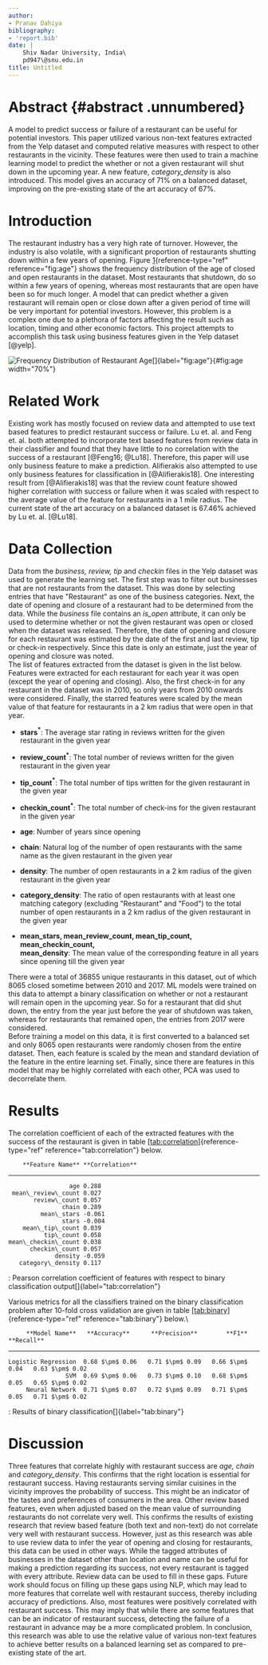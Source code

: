 ```yaml
---
author:
- Pranav Dahiya
bibliography:
- 'report.bib'
date: |
    Shiv Nadar University, India\
    pd947\@snu.edu.in
title: Untitled
---
```


Abstract {#abstract .unnumbered}
========

A model to predict success or failure of a restaurant can be useful for
potential investors. This paper utilized various non-text features
extracted from the Yelp dataset and computed relative measures with
respect to other restaurants in the vicinity. These features were then
used to train a machine learning model to predict the whether or not a
given restaurant will shut down in the upcoming year. A new feature,
*category\_density* is also introduced. This model gives an accuracy of
71% on a balanced dataset, improving on the pre-existing state of the
art accuracy of 67%.

Introduction
============

The restaurant industry has a very high rate of turnover. However, the
industry is also volatile, with a significant proportion of restaurants
shutting down within a few years of opening. Figure
[1](#fig:age){reference-type="ref" reference="fig:age"} shows the
frequency distribution of the age of closed and open restaurants in the
dataset. Most restaurants that shutdown, do so within a few years of
opening, whereas most restaurants that are open have been so for much
longer. A model that can predict whether a given restaurant will remain
open or close down after a given period of time will be very important
for potential investors. However, this problem is a complex one due to a
plethora of factors affecting the result such as location, timing and
other economic factors. This project attempts to accomplish this task
using business features given in the Yelp dataset [@yelp].

![Frequency Distribution of Restaurant
Age[]{label="fig:age"}](Figure_1.png){#fig:age width="70%"}

Related Work
============

Existing work has mostly focused on review data and attempted to use
text based features to predict restaurant success or failure. Lu et. al.
and Feng et. al. both attempted to incorporate text based features from
review data in their classifier and found that they have little to no
correlation with the success of a restaurant [@Feng16; @Lu18].
Therefore, this paper will use only business feature to make a
prediction. Alifierakis also attempted to use only business features for
classification in [@Alifierakis18]. One interesting result from
[@Alifierakis18] was that the review count feature showed higher
correlation with success or failure when it was scaled with respect to
the average value of the feature for restaurants in a 1 mile radius. The
current state of the art accuracy on a balanced dataset is 67.46%
achieved by Lu et. al. [@Lu18].

Data Collection
===============

Data from the *business, review, tip* and *checkin* files in the Yelp
dataset was used to generate the learning set. The first step was to
filter out businesses that are not restaurants from the dataset. This
was done by selecting entries that have \"Restaurant\" as one of the
business categories. Next, the date of opening and closure of a
restaurant had to be determined from the data. While the *business* file
contains an *is\_open* attribute, it can only be used to determine
whether or not the given restaurant was open or closed when the dataset
was released. Therefore, the date of opening and closure for each
restaurant was estimated by the date of the first and last review, tip
or check-in respectively. Since this date is only an estimate, just the
year of opening and closure was noted.\
The list of features extracted from the dataset is given in the list
below. Features were extracted for each restaurant for each year it was
open (except the year of opening and closing). Also, the first check-in
for any restaurant in the dataset was in 2010, so only years from 2010
onwards were considered. Finally, the starred features were scaled by
the mean value of that feature for restaurants in a 2 km radius that
were open in that year.

-   **stars$^*$**: The average star rating in reviews written for the
    given restaurant in the given year

-   **review\_count$^*$**: The total number of reviews written for the
    given restaurant in the given year

-   **tip\_count$^*$**: The total number of tips written for the given
    restaurant in the given year

-   **checkin\_count$^*$**: The total number of check-ins for the given
    restaurant in the given year

-   **age**: Number of years since opening

-   **chain**: Natural log of the number of open restaurants with the
    same name as the given restaurant in the given year

-   **density**: The number of open restaurants in a 2 km radius of the
    given restaurant in the given year

-   **category\_density**: The ratio of open restaurants with at least
    one matching category (excluding \"Restaurant\" and \"Food\") to the
    total number of open restaurants in a 2 km radius of the given
    restaurant in the given year

-   **mean\_stars, mean\_review\_count, mean\_tip\_count,
    mean\_checkin\_count,\
    mean\_density**: The mean value of the corresponding feature in all
    years since opening till the given year

There were a total of 36855 unique restaurants in this dataset, out of
which 8065 closed sometime between 2010 and 2017. ML models were trained
on this data to attempt a binary classification on whether or not a
restaurant will remain open in the upcoming year. So for a restaurant
that did shut down, the entry from the year just before the year of
shutdown was taken, whereas for restaurants that remained open, the
entries from 2017 were considered.\
Before training a model on this data, it is first converted to a
balanced set and only 8065 open restaurants were randomly chosen from
the entire dataset. Then, each feature is scaled by the mean and
standard deviation of the feature in the entire learning set. Finally,
since there are features in this model that may be highly correlated
with each other, PCA was used to decorrelate them.

Results
=======

The correlation coefficient of each of the extracted features with the
success of the restaurant is given in table
[\[tab:correlation\]](#tab:correlation){reference-type="ref"
reference="tab:correlation"} below.

        **Feature Name** **Correlation**
  ---------------------- -----------------
                     age 0.288
     mean\_review\_count 0.027
           review\_count 0.057
                   chain 0.289
             mean\_stars -0.061
                   stars -0.004
        mean\_tip\_count 0.039
              tip\_count 0.058
    mean\_checkin\_count 0.038
          checkin\_count 0.057
                 density -0.059
       category\_density 0.117

  : Pearson correlation coefficient of features with respect to binary
  classification output[]{label="tab:correlation"}

Various metrics for all the classifiers trained on the binary
classification problem after 10-fold cross validation are given in table
[\[tab:binary\]](#tab:binary){reference-type="ref"
reference="tab:binary"} below.\

         **Model Name**   **Accuracy**      **Precision**        **F1**          **Recall**
  --------------------- ----------------- ----------------- ----------------- -----------------
    Logistic Regression  0.68 $\pm$ 0.06   0.71 $\pm$ 0.09   0.66 $\pm$ 0.04   0.63 $\pm$ 0.02
                    SVM  0.69 $\pm$ 0.06   0.73 $\pm$ 0.10   0.68 $\pm$ 0.05   0.65 $\pm$ 0.02
         Neural Network  0.71 $\pm$ 0.07   0.72 $\pm$ 0.09   0.71 $\pm$ 0.05   0.71 $\pm$ 0.02

  : Results of binary classification[]{label="tab:binary"}

Discussion
==========

Three features that correlate highly with restaurant success are *age,
chain* and *category\_density*. This confirms that the right location is
essential for restaurant success. Having restaurants serving similar
cuisines in the vicinity improves the probability of success. This might
be an indicator of the tastes and preferences of consumers in the area.
Other review based features, even when adjusted based on the mean value
of surrounding restaurants do not correlate very well. This confirms the
results of existing research that review based feature (both text and
non-text) do not correlate very well with restaurant success. However,
just as this research was able to use review data to infer the year of
opening and closing for restaurants, this data can be used in other
ways. While the tagged attributes of businesses in the dataset other
than location and name can be useful for making a prediction regarding
its success, not every restaurant is tagged with every attribute. Review
data can be used to fill in these gaps. Future work should focus on
filling up these gaps using NLP, which may lead to more features that
correlate well with restaurant success, thereby including accuracy of
predictions. Also, most features were positively correlated with
restaurant success. This may imply that while there are some features
that can be an indicator of restaurant success, detecting the failure of
a restaurant in advance may be a more complicated problem. In
conclusion, this research was able to use the relative value of various
non-text features to achieve better results on a balanced learning set
as compared to pre-existing state of the art.
